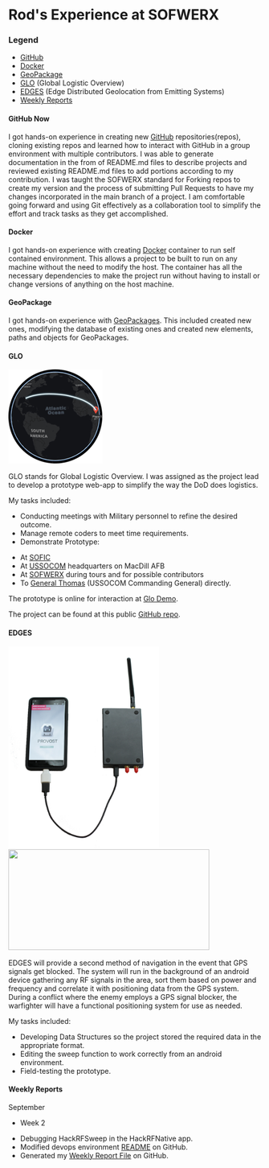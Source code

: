 # Rod's Experience at SOFWERX

### Legend
  - [GitHub](#github-now)
  - [Docker](#docker)
  - [GeoPackage](#geopackage)
  - [GLO](#glo) (Global Logistic Overview)
  - [EDGES](#edges) (Edge Distributed Geolocation from Emitting Systems)
  - [Weekly Reports](#weekly-reports)

#### GitHub Now

   I got hands-on experience in creating new [GitHub](https://github.com/) repositories(repos), cloning existing repos and learned how to interact with GitHub in a group environment with multiple contributors.  I was able to generate documentation in the from of README.md files to describe projects and reviewed existing README.md files to add portions according to my contribution.  I was taught the SOFWERX standard for Forking repos to create my version and the process of submitting Pull Requests to have my changes incorporated in the main branch of a project.  I am comfortable going forward and using Git effectively as a collaboration tool to simplify the effort and track tasks as they get accomplished.

#### Docker

   I got hands-on experience with creating [Docker](https://www.docker.com/) container to run self contained environment.  This allows a project to be built to run on any machine without the need to modify the host.  The container has all the necessary dependencies to make the project run without having to install or change versions of anything on the host machine.

#### GeoPackage

   I got hands-on experience with [GeoPackages](http://www.geopackage.org/).  This included created new ones, modifying the database of existing ones and created new elements, paths and objects for GeoPackages.
   
#### GLO

![GLO Globe](images/Glo.png)

   GLO stands for Global Logistic Overview.  I was assigned as the project lead to develop a prototype web-app to simplify the way the DoD does logistics.  

   My tasks included:
  -  Conducting meetings with Military personnel to refine the desired outcome.
  -  Manage remote coders to meet time requirements.
  -  Demonstrate Prototype:
   * At [SOFIC](http://exhibits.ndia.org/sofic2018/Public/Enter.aspx)
   * At [USSOCOM](https://www.socom.mil/) headquarters on MacDill AFB
   * At [SOFWERX](https://www.sofwerx.org/) during tours and for possible contributors
   * To [General Thomas](https://dod.defense.gov/About/Biographies/Biography-View/Article/709270/general-raymond-a-thomas-iii/) (USSOCOM Commanding General) directly.

The prototype is online for interaction at [Glo Demo](http://glo-demo.vmhost.devwerx.org/).

The project can be found at this public [GitHub repo](https://github.com/sofwerx/glo).

#### EDGES
<img src="images/Edges.png" height="400" width="300"> <img src="images/HackRF.png" height="200" width="400">

   EDGES will provide a second method of navigation in the event that GPS signals get blocked.  The system will run in the background of an android device gathering any RF signals in the area, sort them based on power and frequency and correlate it with positioning data from the GPS system.  During a conflict where the enemy employs a GPS signal blocker, the warfighter will have a functional positioning system for use as needed.

   My tasks included:
  -  Developing Data Structures so the project stored the required data in the appropriate format.
  -  Editing the sweep function to work correctly from an android environment.
  -  Field-testing the prototype.

#### Weekly Reports

   September
  -  Week 2
   *  Debugging HackRFSweep in the HackRFNative app.
   *  Modified devops environment [README](https://github.com/sofwerx/swx-devops) on GitHub.
   *  Generated my [Weekly Report File](https://github.com/sofwerx/weekly-activity-report/blob/master/cpo16/rod.md) on GitHub.
